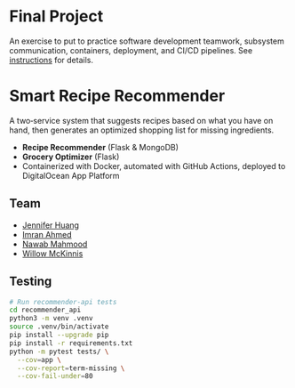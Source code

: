 # Final Project

An exercise to put to practice software development teamwork, subsystem communication, containers, deployment, and CI/CD pipelines. See [instructions](./instructions.md) for details.

# Smart Recipe Recommender

A two‑service system that suggests recipes based on what you have on hand, then generates an optimized shopping list for missing ingredients.

- **Recipe Recommender** (Flask & MongoDB)  
- **Grocery Optimizer** (Flask)  
- Containerized with Docker, automated with GitHub Actions, deployed to DigitalOcean App Platform  

## Team

- [Jennifer Huang](https://github.com/jenn.hng)  
- [Imran Ahmed](https://github.com/mxa5251)  
- [Nawab Mahmood](https://github.com/NawabMahmood)  
- [Willow McKinnis](https://github.com/Willow-Zero) 

## Testing 

```bash
# Run recommender-api tests
cd recommender_api
python3 -m venv .venv
source .venv/bin/activate 
pip install --upgrade pip
pip install -r requirements.txt 
python -m pytest tests/ \
  --cov=app \
  --cov-report=term-missing \
  --cov-fail-under=80

